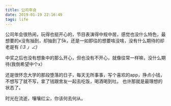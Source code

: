 ```yaml
---
title: 公司年会
date: 2019-01-19 22:16:49
tags: life
---
```


公司年会很热闹，玩得也挺开心的，节目表演得中规中居，感觉也没什么特色，最想要的x没有抽到，却抽到了5k，还是一如即往的想要啥没啥，没有什么期待的却老是有 _(:3 」∠)_

中奖之后也没有想象中的那么开心，但也没有不开心，就像往常一样嘛，没什么期待(我倒希望中个x）

还是很怀念大学的那段堕落的日子，每天无所事事，写个喜欢的app，挣点小钱，不想写了就不写，拿了钱跟舍友一起去吃饭，喝酒喝到吐。
也许那就是最理想的状态了。

时光在流逝，嚷嚷红尘，你该何去何从。
